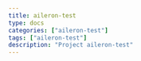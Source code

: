 ```yaml
---
title: aileron-test
type: docs
categories: ["aileron-test"]
tags: ["aileron-test"]
description: "Project aileron-test"
---
```

